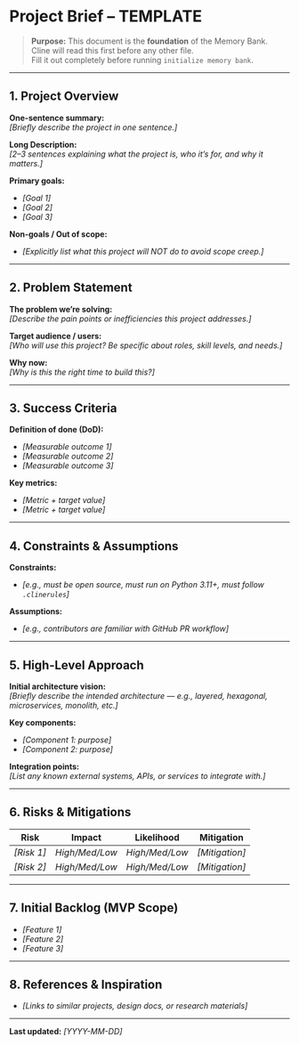 # Project Brief – TEMPLATE

> **Purpose:** This document is the **foundation** of the Memory Bank.  
> Cline will read this first before any other file.  
> Fill it out completely before running `initialize memory bank`.

---

## 1. Project Overview
**One-sentence summary:**  
_[Briefly describe the project in one sentence.]_

**Long Description:**  
_[2–3 sentences explaining what the project is, who it’s for, and why it matters.]_

**Primary goals:**  
- _[Goal 1]_
- _[Goal 2]_
- _[Goal 3]_

**Non-goals / Out of scope:**  
- _[Explicitly list what this project will NOT do to avoid scope creep.]_

---

## 2. Problem Statement
**The problem we’re solving:**  
_[Describe the pain points or inefficiencies this project addresses.]_

**Target audience / users:**  
_[Who will use this project? Be specific about roles, skill levels, and needs.]_

**Why now:**  
_[Why is this the right time to build this?]_

---

## 3. Success Criteria
**Definition of done (DoD):**  
- _[Measurable outcome 1]_
- _[Measurable outcome 2]_
- _[Measurable outcome 3]_

**Key metrics:**  
- _[Metric + target value]_
- _[Metric + target value]_

---

## 4. Constraints & Assumptions
**Constraints:**  
- _[e.g., must be open source, must run on Python 3.11+, must follow `.clinerules`]_  

**Assumptions:**  
- _[e.g., contributors are familiar with GitHub PR workflow]_  

---

## 5. High-Level Approach
**Initial architecture vision:**  
_[Briefly describe the intended architecture — e.g., layered, hexagonal, microservices, monolith, etc.]_

**Key components:**  
- _[Component 1: purpose]_
- _[Component 2: purpose]_

**Integration points:**  
_[List any known external systems, APIs, or services to integrate with.]_

---

## 6. Risks & Mitigations
| Risk | Impact | Likelihood | Mitigation |
|------|--------|------------|------------|
| _[Risk 1]_ | _High/Med/Low_ | _High/Med/Low_ | _[Mitigation]_ |
| _[Risk 2]_ | _High/Med/Low_ | _High/Med/Low_ | _[Mitigation]_ |

---

## 7. Initial Backlog (MVP Scope)
- _[Feature 1]_
- _[Feature 2]_
- _[Feature 3]_

---

## 8. References & Inspiration
- _[Links to similar projects, design docs, or research materials]_  

---

**Last updated:** _[YYYY-MM-DD]_
